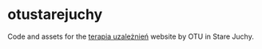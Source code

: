 # otustarejuchy
Code and assets for the [terapia uzależnień](https://otu.pl/leczenie-uzaleznien) website by OTU in Stare Juchy.
